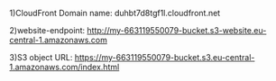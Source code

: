 1)CloudFront Domain name:
duhbt7d8tgf1l.cloudfront.net

2)website-endpoint:
http://my-663119550079-bucket.s3-website.eu-central-1.amazonaws.com

3)S3 object URL:
https://my-663119550079-bucket.s3.eu-central-1.amazonaws.com/index.html
